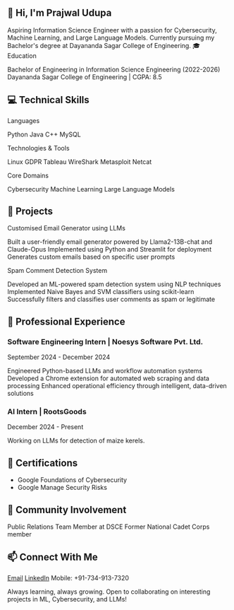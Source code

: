 ## 👋 Hi, I'm Prajwal Udupa
Aspiring Information Science Engineer with a passion for Cybersecurity, Machine Learning, and Large Language Models. Currently pursuing my Bachelor's degree at Dayananda Sagar College of Engineering.
🎓 Education

Bachelor of Engineering in Information Science Engineering (2022-2026)
Dayananda Sagar College of Engineering | CGPA: 8.5

## 💻 Technical Skills
Languages

Python
Java
C++
MySQL

Technologies & Tools

Linux
GDPR
Tableau
WireShark
Metasploit
Netcat

Core Domains

Cybersecurity
Machine Learning
Large Language Models

## 🚀 Projects
Customised Email Generator using LLMs

Built a user-friendly email generator powered by Llama2-13B-chat and Claude-Opus
Implemented using Python and Streamlit for deployment
Generates custom emails based on specific user prompts

Spam Comment Detection System

Developed an ML-powered spam detection system using NLP techniques
Implemented Naive Bayes and SVM classifiers using scikit-learn
Successfully filters and classifies user comments as spam or legitimate

## 🏢 Professional Experience
### Software Engineering Intern | Noesys Software Pvt. Ltd.
September 2024 - December 2024

Engineered Python-based LLMs and workflow automation systems
Developed a Chrome extension for automated web scraping and data processing
Enhanced operational efficiency through intelligent, data-driven solutions

### AI Intern | RootsGoods 
December 2024 - Present 

Working on LLMs for detection of maize kerels.

## 📜 Certifications

- Google Foundations of Cybersecurity
- Google Manage Security Risks

## 🌟 Community Involvement

Public Relations Team Member at DSCE
Former National Cadet Corps member

## 📫 Connect With Me

[Email](uprajwal05@gmail.com)
[LinkedIn](www.linkedin.com/in/prajwal-udupa-011359261)
Mobile: +91-734-913-7320


Always learning, always growing. Open to collaborating on interesting projects in ML, Cybersecurity, and LLMs!

